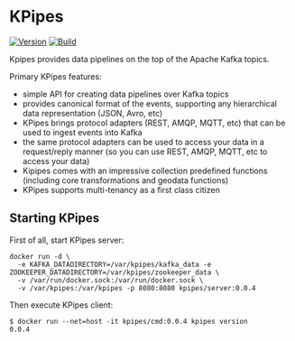 # KPipes

[![Version](https://img.shields.io/badge/kpipes-0.0.4-blue.svg)](https://github.com/kpipes/kpipes/releases)
[![Build](https://api.travis-ci.org/kpipes/kpipes.svg)](https://travis-ci.org/kpipes/kpipes/)

Kpipes provides data pipelines on the top of the Apache Kafka topics.

Primary KPipes features:
- simple API for creating data pipelines over Kafka topics
- provides canonical format of the events, supporting any hierarchical data
 representation (JSON, Avro, etc)
- KPipes brings protocol adapters (REST, AMQP, MQTT, etc) that can be used to ingest events
  into Kafka
- the same protocol adapters can be used to access your data in a request/reply manner
(so you can use REST, AMQP, MQTT, etc to access your data)
- Kipipes comes with an impressive collection predefined functions (including core transformations and geodata functions)
- KPipes supports multi-tenancy as a first class citizen

## Starting KPipes

First of all, start KPipes server:

    docker run -d \
      -e KAFKA_DATADIRECTORY=/var/kpipes/kafka_data -e ZOOKEEPER_DATADIRECTORY=/var/kpipes/zookeeper_data \
      -v /var/run/docker.sock:/var/run/docker.sock \
      -v /var/kpipes:/var/kpipes -p 8080:8080 kpipes/server:0.0.4
    
Then execute KPipes client:

    $ docker run --net=host -it kpipes/cmd:0.0.4 kpipes version
    0.0.4
